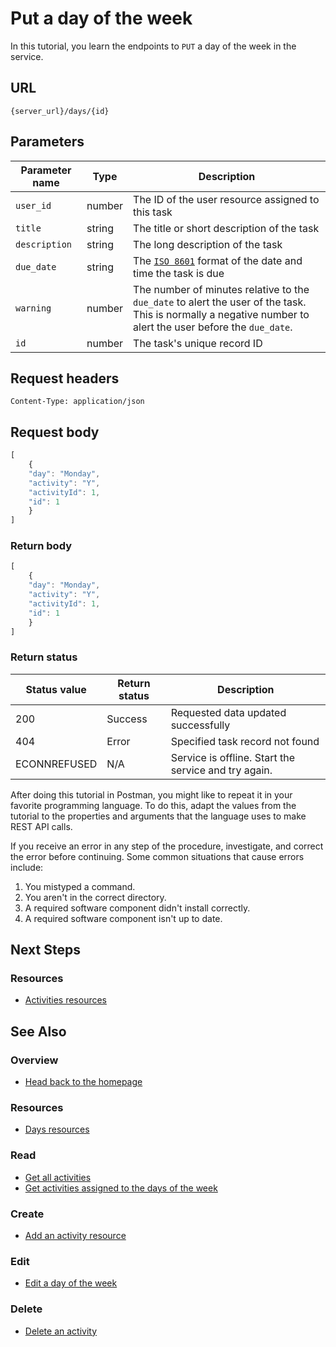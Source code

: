 # Put a day of the week

In this tutorial, you learn the endpoints to `PUT` 
a day of the week in the service.

## URL

```shell
{server_url}/days/{id}
```

## Parameters

| Parameter name | Type | Description |
| -------------- | ------ | ------------ |
| `user_id` | number | The ID of the user resource assigned to this task |
| `title` | string | The title or short description of the task |
| `description` | string | The long description of the task |
| `due_date` | string | The [`ISO 8601`](https://en.wikipedia.org/wiki/ISO_8601) format of the date and time the task is due |
| `warning` | number | The number of minutes relative to the `due_date` to alert the user of the task. This is normally a negative number to alert the user before the `due_date`. |
| `id` | number | The task's unique record ID |

## Request headers

`Content-Type: application/json`

## Request body

```js
[
    {
    "day": "Monday", 
    "activity": "Y",
    "activityId": 1,
    "id": 1
    }
]
```

### Return body

```js
[
    {
    "day": "Monday", 
    "activity": "Y",
    "activityId": 1,
    "id": 1
    }
]
```

### Return status

| Status value | Return status | Description |
| ------------- | ----------- | ----------- |
| 200 | Success | Requested data updated successfully |
| 404 | Error | Specified task record not found |
|  ECONNREFUSED | N/A | Service is offline. Start the service and try again. |


After doing this tutorial in Postman, you might like to repeat it in
your favorite programming language. To do this, adapt the values from
the tutorial to the properties and arguments that the language uses to
make REST API calls.

If you receive an error in any step of the procedure, investigate, and correct the error before continuing. Some common situations that cause errors include:

1. You mistyped a command.
2. You aren't in the correct directory.
3. A required software component didn't install correctly.
4. A required software component isn't up to date.


## Next Steps

### Resources

* [Activities resources](./activities.md)


## See Also

### Overview

* [Head back to the homepage](../index.md)

### Resources

* [Days resources](./days.md)

### Read

* [Get all activities](./get-activities.md)
* [Get activities assigned to the days of the week](./get-days.md)

### Create

* [Add an activity resource](./post-new-activity.md)

### Edit

* [Edit a day of the week](./put-days.md)

### Delete

* [Delete an activity](./delete-activities.md)